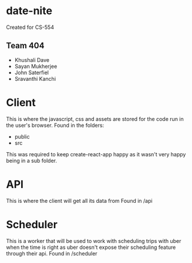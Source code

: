 # date-nite
Created for CS-554

## Team 404
- Khushali Dave
- Sayan Mukherjee
- John Saterfiel
- Sravanthi Kanchi

# Client
This is where the javascript, css and assets are stored for the code run in the user's browser.
Found in the folders:
- public
- src

This was required to keep create-react-app happy as it wasn't very happy being in a sub folder.

# API
This is where the client will get all its data from
Found in /api

# Scheduler
This is a worker that will be used to work with scheduling trips with uber when the time is right as uber doesn't expose their scheduling feature through their api.
Found in /scheduler

